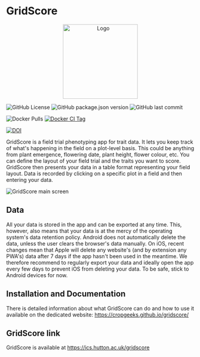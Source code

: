 # GridScore

<p align="center">
  <img src="https://raw.githubusercontent.com/cropgeeks/gridscore/master/public/img/gridscore2.svg?sanitize=true" width="200" alt="Logo">
</p>

![GitHub License](https://img.shields.io/github/license/cropgeeks/gridscore?style=for-the-badge&logo=apache)
![GitHub package.json version](https://img.shields.io/github/package-json/v/cropgeeks/gridscore?style=for-the-badge)
![GitHub last commit](https://img.shields.io/github/last-commit/cropgeeks/gridscore?style=for-the-badge&logo=git)

![Docker Pulls](https://img.shields.io/docker/pulls/cropgeeks/gridscore?style=for-the-badge)
[![Docker CI Tag](https://img.shields.io/github/actions/workflow/status/cropgeeks/gridscore/docker-ci-multi-arch-tag.yml?label=Docker%20CI%20Push&logo=github&style=for-the-badge)](https://github.com/germinateplatform/germinate-vue/actions/workflows/docker-ci-tag.yml)

[![DOI](https://zenodo.org/badge/270078734.svg?style=flat-square)](https://zenodo.org/badge/latestdoi/270078734)

GridScore is a field trial phenotyping app for trait data. It lets you keep track of what's happening in the field on a plot-level basis. This could be anything from plant emergence, flowering date, plant height, flower colour, etc. You can define the layout of your field trial and the traits you want to score. GridScore then presents your data in a table format representing your field layout. Data is recorded by clicking on a specific plot in a field and then entering your data.

![](https://raw.githubusercontent.com/cropgeeks/gridscore/master/public/img/screenshot-grid.png "GridScore main screen")

## Data
All your data is stored in the app and can be exported at any time. This, however, also means that your data is at the mercy of the operating system's data retention policy. Android does not automatically delete the data, unless the user clears the browser's data manually. On iOS, recent changes mean that Apple will delete any website's (and by extension any PWA's) data after 7 days if the app hasn't been used in the meantime. We therefore recommend to regularly export your data and ideally open the app every few days to prevent iOS from deleting your data. To be safe, stick to Android devices for now.

## Installation and Documentation

There is detailed information about what GridScore can do and how to use it available on the dedicated website: https://cropgeeks.github.io/gridscore/

## GridScore link

GridScore is available at https://ics.hutton.ac.uk/gridscore